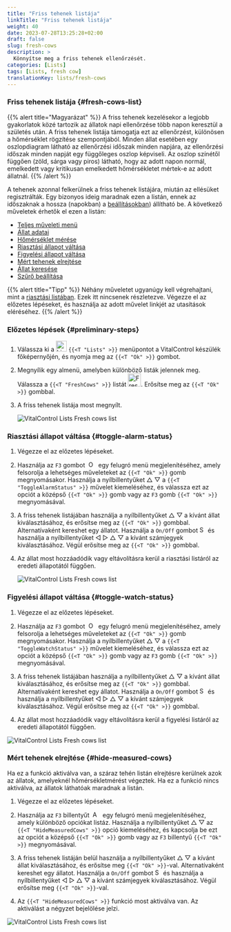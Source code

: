 ```yaml
---
title: "Friss tehenek listája"
linkTitle: "Friss tehenek listája"
weight: 40
date: 2023-07-28T13:25:28+02:00
draft: false
slug: fresh-cows
description: >
  Könnyítse meg a friss tehenek ellenőrzését.
categories: [Lists]
tags: [Lists, fresh cow]
translationKey: lists/fresh-cows
---
```

### Friss tehenek listája {#fresh-cows-list}

{{% alert title="Magyarázat" %}}
A friss tehenek kezelésekor a legjobb gyakorlatok közé tartozik az állatok napi ellenőrzése több napon keresztül a születés után. A friss tehenek listája támogatja ezt az ellenőrzést, különösen a hőmérséklet rögzítése szempontjából. Minden állat esetében egy oszlopdiagram látható az ellenőrzési időszak minden napjára, az ellenőrzési időszak minden napját egy függőleges oszlop képviseli. Az oszlop színétől függően (zöld, sárga vagy piros) látható, hogy az adott napon normál, emelkedett vagy kritikusan emelkedett hőmérsékletet mértek-e az adott állatnál.
{{% /alert %}}

A tehenek azonnal felkerülnek a friss tehenek listájára, miután az ellésüket regisztrálták. Egy bizonyos ideig maradnak ezen a listán, ennek az időszaknak a hossza (napokban) a [beállításokban](../../settings/data-acquisition/#control-period-of-fresh-cows)) állítható be.
 A következő műveletek érhetők el ezen a listán:

- [Teljes műveleti menü](../alarm/#full-action-menu)
- [Állat adatai](../alarm/#animal-data)
- [Hőmérséklet mérése](../alarm/#take-temperature)
- [Riasztási állapot váltása](#toggle-alarm-status)
- [Figyelési állapot váltása](#toggle-watch-status)
- [Mért tehenek elrejtése](#hide-measured-cows)
- [Állat keresése](../alarm/#search-animal)
- [Szűrő beállítása](../alarm/#set-filter)

{{% alert title="Tipp" %}}
Néhány műveletet ugyanúgy kell végrehajtani, mint a [riasztási listában](../alarm). Ezek itt nincsenek részletezve. Végezze el az előzetes lépéseket, és használja az adott művelet linkjét az utasítások eléréséhez.
{{% /alert %}}

### Előzetes lépések {#preliminary-steps}

1. Válassza ki a <img src="/icons/main/lists.svg" width="25" align="bottom" alt="Lists" /> `{{<T "Lists" >}}` menüpontot a VitalControl készülék főképernyőjén, és nyomja meg az `{{<T "Ok" >}}` gombot.


2. Megnyílik egy almenü, amelyben különböző listák jelennek meg. Válassza a `{{<T "FreshCows" >}}` listát <img src="/icons/lists/freshcows.svg" width="30" align="bottom" alt="Fresh-cows" />. Erősítse meg az `{{<T "Ok" >}}` gombbal.

3. A friss tehenek listája most megnyílt.

   ![VitalControl Lists Fresh cows list](../images/firststeps4.png "Friss tehén lista")

### Riasztási állapot váltása {#toggle-alarm-status}

1. Végezze el az előzetes lépéseket.

2. Használja az `F3` gombot &nbsp;<img src="/icons/footer/open-popup.svg" width="15" align="bottom" alt="Open popup" />&nbsp; egy felugró menü megjelenítéséhez, amely felsorolja a lehetséges műveleteket az `{{<T "Ok" >}}` gomb megnyomásakor. Használja a nyílbillentyűket △ ▽ a `{{<T "ToggleAlarmStatus" >}}` művelet kiemeléséhez, és válassza ezt az opciót a középső `{{<T "Ok" >}}` gomb vagy az `F3` gomb `{{<T "Ok" >}}` megnyomásával.

3. A friss tehenek listájában használja a nyílbillentyűket △ ▽ a kívánt állat kiválasztásához, és erősítse meg az `{{<T "Ok" >}}` gombbal. Alternatívaként kereshet egy állatot. Használja a `On/Off` gombot <img src="/icons/footer/search.svg" width="15" align="bottom" alt="Search" /> és használja a nyílbillentyűket ◁ ▷ △ ▽ a kívánt számjegyek kiválasztásához. Végül erősítse meg az `{{<T "Ok" >}}` gombbal.

4. Az állat most hozzáadódik vagy eltávolításra kerül a riasztási listáról az eredeti állapotától függően.

   ![VitalControl Lists Fresh cows list](../images/togglealarmstatus.png "Riasztási állapot váltása")
 
### Figyelési állapot váltása {#toggle-watch-status}

1. Végezze el az előzetes lépéseket.

2. Használja az `F3` gombot &nbsp;<img src="/icons/footer/open-popup.svg" width="15" align="bottom" alt="Open popup" />&nbsp; egy felugró menü megjelenítéséhez, amely felsorolja a lehetséges műveleteket az `{{<T "Ok" >}}` gomb megnyomásakor. Használja a nyílbillentyűket △ ▽ a `{{<T "ToggleWatchStatus" >}}` művelet kiemeléséhez, és válassza ezt az opciót a középső `{{<T "Ok" >}}` gomb vagy az `F3` gomb `{{<T "Ok" >}}` megnyomásával.

3. A friss tehenek listájában használja a nyílbillentyűket △ ▽ a kívánt állat kiválasztásához, és erősítse meg az `{{<T "Ok" >}}` gombbal. Alternatívaként kereshet egy állatot. Használja a `On/Off` gombot <img src="/icons/footer/search.svg" width="15" align="bottom" alt="Search" /> és használja a nyílbillentyűket ◁ ▷ △ ▽ a kívánt számjegyek kiválasztásához. Végül erősítse meg az `{{<T "Ok" >}}` gombbal.

4. Az állat most hozzáadódik vagy eltávolításra kerül a figyelési listáról az eredeti állapotától függően.

![VitalControl Lists Fresh cows list](../images/togglewatchstatus.png "Toggle watch status")

### Mért tehenek elrejtése {#hide-measured-cows}

Ha ez a funkció aktiválva van, a száraz tehén listán elrejtésre kerülnek azok az állatok, amelyeknél hőmérsékletmérést végeztek. Ha ez a funkció nincs aktiválva, az állatok láthatóak maradnak a listán.

1. Végezze el az előzetes lépéseket.

2. Használja az `F3` billentyűt &nbsp;<img src="/icons/footer/open-popup.svg" width="15" align="bottom" alt="Actions" />&nbsp; egy felugró menü megjelenítéséhez, amely különböző opciókat listáz. Használja a nyílbillentyűket △ ▽ az `{{<T "HideMeasuredCows" >}}` opció kiemeléséhez, és kapcsolja be ezt az opciót a középső `{{<T "Ok" >}}` gomb vagy az `F3` billentyű `{{<T "Ok" >}}` megnyomásával.

3. A friss tehenek listáján belül használja a nyílbillentyűket △ ▽ a kívánt állat kiválasztásához, és erősítse meg `{{<T "Ok" >}}`-val. Alternatívaként kereshet egy állatot. Használja a `On/Off` gombot <img src="/icons/footer/search.svg" width="15" align="bottom" alt="Search" /> és használja a nyílbillentyűket ◁ ▷ △ ▽ a kívánt számjegyek kiválasztásához. Végül erősítse meg `{{<T "Ok" >}}`-val.

4. Az `{{<T "HideMeasuredCows" >}}` funkció most aktiválva van. Az aktiválást a négyzet bejelölése jelzi.

![VitalControl Lists Fresh cows list](../images/hidemeasuredcows.png "Hide measured cows")
